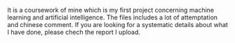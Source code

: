 It is a  coursework of mine which is my first project concerning machine learning and artificial intelligence. The files includes a lot of attemptation and chinese comment. If you are looking for a systematic details about what I have done, please chech the report I upload.
